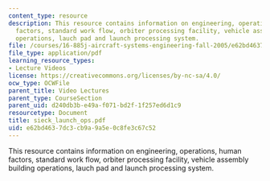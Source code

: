 ```yaml
---
content_type: resource
description: This resource contains information on engineering, operations, human
  factors, standard work flow, orbiter processing facility, vehicle assembly building
  operations, lauch pad and launch processing system.
file: /courses/16-885j-aircraft-systems-engineering-fall-2005/e62bd4637dc3cb9a9a5e0c8fe3c67c52_sieck_launch_ops.pdf
file_type: application/pdf
learning_resource_types:
- Lecture Videos
license: https://creativecommons.org/licenses/by-nc-sa/4.0/
ocw_type: OCWFile
parent_title: Video Lectures
parent_type: CourseSection
parent_uid: d240db3b-e49a-f071-bd2f-1f257ed6d1c9
resourcetype: Document
title: sieck_launch_ops.pdf
uid: e62bd463-7dc3-cb9a-9a5e-0c8fe3c67c52
---
```

This resource contains information on engineering, operations, human factors, standard work flow, orbiter processing facility, vehicle assembly building operations, lauch pad and launch processing system.